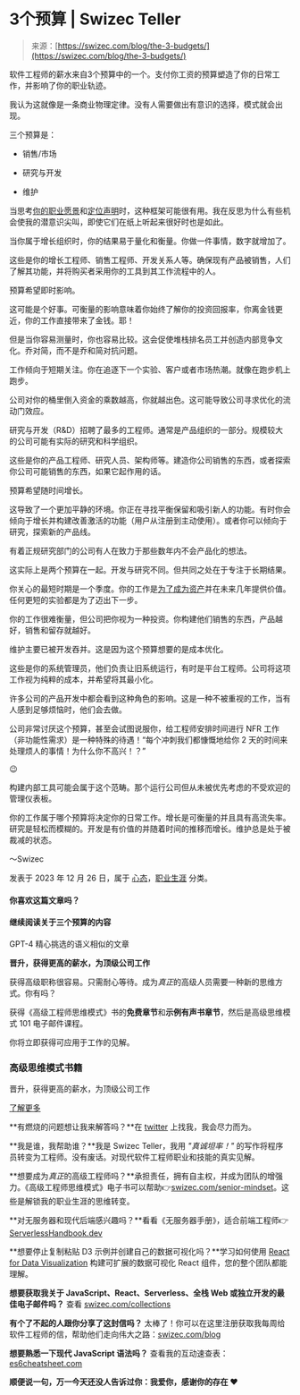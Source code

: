 <!--yml

类别：未分类

日期：2024-05-27 14:30:18

-->

# 3个预算 | Swizec Teller

> 来源：[https://swizec.com/blog/the-3-budgets/](https://swizec.com/blog/the-3-budgets/)

<main id="content" class="css-1x80348">

软件工程师的薪水来自3个预算中的一个。支付你工资的预算塑造了你的日常工作，并影响了你的职业轨迹。

我认为这就像是一条商业物理定律。没有人需要做出有意识的选择，模式就会出现。

三个预算是：

+   销售/市场

+   研究与开发

+   维护

当思考[你的职业愿景](https://swizec.com/blog/your-career-needs-a-vision/)和[定位声明](https://swizec.com/blog/how-one-sentence-guides-your-career/)时，这种框架可能很有用。我在反思为什么有些机会使我的潜意识尖叫，即使它们在纸上听起来很好时也是如此。

当你属于增长组织时，你的结果易于量化和衡量。你做一件事情，数字就增加了。

这些是你的增长工程师、销售工程师、开发关系人等。确保现有产品被销售，人们了解其功能，并将购买者采用你的工具到其工作流程中的人。

预算希望即时影响。

这可能是个好事。可衡量的影响意味着你始终了解你的投资回报率，你离金钱更近，你的工作直接带来了金钱。耶！

但是当你容易测量时，你也容易比较。这会促使堆栈排名员工并创造内部竞争文化。乔对简，而不是乔和简对抗问题。

工作倾向于短期关注。你在追逐下一个实验、客户或者市场热潮。就像在跑步机上跑步。

公司对你的桶里倒入资金的乘数越高，你就越出色。这可能导致公司寻求优化的流动门效应。

研究与开发（R&D）招聘了最多的工程师。通常是产品组织的一部分。规模较大的公司可能有实际的研究和科学组织。

这些是你的产品工程师、研究人员、架构师等。建造你公司销售的东西，或者探索你公司可能销售的东西，如果它起作用的话。

预算希望随时间增长。

这导致了一个更加平静的环境。你正在寻找平衡保留和吸引新人的功能。有时你会倾向于增长并构建改善激活的功能（用户从注册到主动使用）。或者你可以倾向于研究，探索新的产品线。

有着正规研究部门的公司有人在致力于那些数年内不会产品化的想法。

这实际上是两个预算在一起。开发与研究不同。但共同之处在于专注于长期结果。

你关心的最短时期是一个季度。你的工作是[为了成为资产](https://swizec.com/blog/why-engineers-are-worth-so-much/)并在未来几年提供价值。任何更短的实验都是为了迈出下一步。

你的工作很难衡量，但公司把你视为一种投资。你构建他们销售的东西，产品越好，销售和留存就越好。

维护主要已被开发吞并。这是因为这个预算想要的是成本优化。

这些是你的系统管理员，他们负责让旧系统运行，有时是平台工程师。公司将这项工作视为纯粹的成本，并希望将其最小化。

许多公司的产品开发中都会看到这种角色的影响。这是一种不被重视的工作，当有人感到足够烦恼时，他们会去做。

公司非常讨厌这个预算，甚至会试图说服你，给工程师安排时间进行 NFR 工作（非功能性需求）是一种特殊的待遇！“每个冲刺我们都慷慨地给你 2 天的时间来处理烦人的事情！为什么你不高兴！？”

😉

构建内部工具可能会属于这个范畴。那个运行公司但从未被优先考虑的不受欢迎的管理仪表板。

你的工作属于哪个预算将决定你的日常工作。增长是可衡量的并且具有高流失率。研究是轻松而模糊的。开发是有价值的并随着时间的推移而增长。维护总是处于被裁减的状态。

～Swizec

发表于 2023 年 12 月 26 日，属于 [心态](/categories/mindset/)，[职业生涯](/categories/career/) 分类。

#### 你喜欢这篇文章吗？

#### 继续阅读关于三个预算的内容

GPT-4 精心挑选的语义相似的文章

**晋升，获得更高的薪水，为顶级公司工作**

获得高级职称很容易。只需耐心等待。成为*真正*的高级人员需要一种新的思维方式。你有吗？

获得《高级工程师思维模式》书的**免费章节**和**示例有声书章节**，然后是高级思维模式 101 电子邮件课程。

你将立即获得可应用于工作的见解。

### 高级思维模式书籍

晋升，获得更高的薪水，为顶级公司工作

[了解更多](/senior-mindset/)

**有燃烧的问题想让我来解答吗？**在 [twitter](https://twitter.com/swizec) 上找我，我会尽力而为。

**我是谁，我帮助谁？**我是 Swizec Teller，我用 *"真诚坦率！"* 的写作将程序员转变为工程师。没有废话。对现代软件工程师职业和技能的真实见解。

**想要成为*真正*的高级工程师吗？**承担责任，拥有自主权，并成为团队的增强力。《高级工程师思维模式》电子书可以帮助👉[swizec.com/senior-mindset](https://swizec.com/senior-mindset)。这些是解锁我的职业生涯的思维转变。

**对无服务器和现代后端感兴趣吗？**看看《无服务器手册》，适合前端工程师👉[ServerlessHandbook.dev](https://serverlesshandbook.dev)

**想要停止复制粘贴 D3 示例并创建自己的数据可视化吗？**学习如何使用 [React for Data Visualization](https://reactfordataviz.com) 构建可扩展的数据可视化 React 组件，您的整个团队都能理解。

**想要获取我关于 JavaScript、React、Serverless、全栈 Web 或独立开发的最佳电子邮件吗？** 查看 [swizec.com/collections](https://swizec.com/collections)

**有个了不起的人跟你分享了这封信吗？** 太棒了！你可以在这里注册获取我每周给软件工程师的信，帮助他们走向伟大之路：[swizec.com/blog](https://swizec.com/blog)

**想要熟悉一下现代 JavaScript 语法吗？** 查看我的互动速查表：[es6cheatsheet.com](https://es6cheatsheet.com)

**顺便说一句，万一今天还没人告诉过你：我爱你，感谢你的存在 ❤️**

</main>
